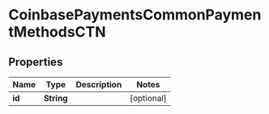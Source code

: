 
# CoinbasePaymentsCommonPaymentMethodsCTN

## Properties
Name | Type | Description | Notes
------------ | ------------- | ------------- | -------------
**id** | **String** |  |  [optional]




